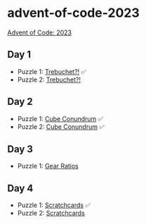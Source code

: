 # advent-of-code-2023
[Advent of Code: 2023](https://adventofcode.com/2023)


## Day 1

* Puzzle 1: [Trebuchet?!](day_1/puzzle_1/trebuchet1.md) ✅
* Puzzle 2: [Trebuchet?!](day_1/puzzle_2/trebuchet2.md)

## Day 2

* Puzzle 1: [Cube Conundrum](day_2/puzzle_1/cubeconundrum1.md) ✅
* Puzzle 2: [Cube Conundrum](day_2/puzzle_2/cubeconundrum2.md) ✅

## Day 3

* Puzzle 1: [Gear Ratios](day_3/puzzle_1/gearratios1.md)

## Day 4

* Puzzle 1: [Scratchcards](day_4/puzzle_1/scratchcards_1.md) ✅
* Puzzle 2: [Scratchcards](day_4/puzzle_2/scratchcards_2.md)